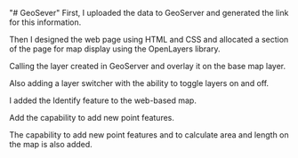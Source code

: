 "# GeoSever" 
First, I uploaded the data to GeoServer and generated the link for this information.

Then I designed the web page using HTML and CSS and allocated a section of the page for map display using the OpenLayers library.

Calling the layer created in GeoServer and overlay it on the base map layer.

Also adding a layer switcher with the ability to toggle layers on and off.

I added the Identify feature to the web-based map.

Add the capability to add new point features.

The capability to add new point features and to calculate area and length on the map is also added.













